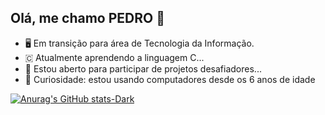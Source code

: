 ## Olá, me chamo PEDRO 👋

- 🖥️ Em transição para área de Tecnologia da Informação.
- 🇨 Atualmente aprendendo a linguagem C...
- 👯 Estou aberto para participar de projetos desafiadores...
- 💬 Curiosidade: estou usando computadores desde os 6 anos de idade

[![Anurag's GitHub stats-Dark](https://github-readme-stats.vercel.app/api?username=pedroemncosta&show_icons=true&theme=dark#gh-dark-mode-only)](https://github.com/pedroemncosta/github-readme-stats#gh-dark-mode-only) 
